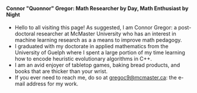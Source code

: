 #### Connor "Quonnor" Gregor: Math Researcher by Day, Math Enthusiast by Night

- Hello to all visiting this page! As suggested, I am Connor Gregor: a post-doctoral researcher at McMaster University who has an interest in machine learning research as a a means to improve math pedagogy.
- I graduated with my doctorate in applied mathematics from the University of Guelph where I spent a large portion of my time learning how to encode heuristic evolutionary algorithms in C++.
- I am an avid enjoyer of tabletop games, baking bread products, and books that are thicker than your wrist.
- If you ever need to reach me, do so at gregoc9@mcmaster.ca: the e-mail address for my work.

<!---
QuonnorGraygar/QuonnorGraygar is a ✨ special ✨ repository because its `README.md` (this file) appears on your GitHub profile.
You can click the Preview link to take a look at your changes.
--->
